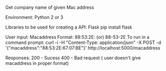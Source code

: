 Get company name of given Mac address

Environment: 
          Python 2 or 3
          
Libraries to be used for creating a API:
          Flask
          pip install flask

User input: 
          Macaddress
          Format: 
                88:53:2E:    (or)
                88-53-2E
To run in a command prompt:
      curl -i -H "Content-Type: application/json" -X POST -d '{"macaddress":"88:53:2E:67:07:BE"}' http://localhost:5000/macaddress
 
      
Responses:
      200 - Sucess 
      400 - Bad request ( user doesn't give macaddress in proper format)
      
